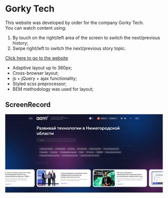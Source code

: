 # Gorky Tech
This website was developed by order for the company Gorky Tech.
<br/>
You can watch content using:
1) By touch on the right/left area of the screen to switch the next/previous history;
2) Swipe right/left to switch the next/previous story topic.

<a href="https://gorky.tech/">Click here to go to the website</a>
- Adaptive layout up to 360px;
- Cross-browser layout;
- js + jQuery + ajax functionality;
- Styled scss preprocessor;
- BEM methodology was used for layout;

## ScreenRecord
<img src='./assets/img/screenshot.png'></img>
